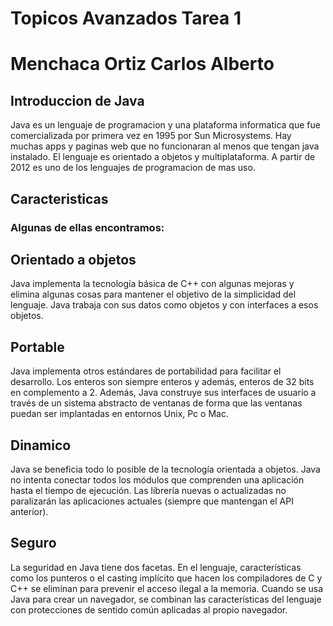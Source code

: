 # Topicos Avanzados Tarea 1
# Menchaca Ortiz Carlos Alberto
## Introduccion de Java
Java es un lenguaje de programacion y una plataforma informatica que fue comercializada por primera vez en 1995 por Sun Microsystems. Hay muchas apps y paginas web que no funcionaran al menos que tengan java instalado. El lenguaje es orientado a objetos y multiplataforma. A partir de 2012 es uno de los lenguajes de programacion de mas uso.

## Caracteristicas
### Algunas de ellas encontramos:
## Orientado a objetos
Java implementa la tecnología básica de C++ con algunas mejoras y elimina algunas cosas para mantener el objetivo de la simplicidad del lenguaje. Java trabaja con sus datos como objetos y con interfaces a esos objetos.
## Portable
Java implementa otros estándares de portabilidad para facilitar el desarrollo. Los enteros son siempre enteros y además, enteros de 32 bits en complemento a 2. Además, Java construye sus interfaces de usuario a través de un sistema abstracto de ventanas de forma que las ventanas puedan ser implantadas en entornos Unix, Pc o Mac.
## Dinamico
Java se beneficia todo lo posible de la tecnología orientada a objetos. Java no intenta conectar todos los módulos que comprenden una aplicación hasta el tiempo de ejecución. Las librería nuevas o actualizadas no paralizarán las aplicaciones actuales (siempre que mantengan el API anterior).
## Seguro
La seguridad en Java tiene dos facetas. En el lenguaje, características como los punteros o el casting implícito que hacen los compiladores de C y C++ se eliminan para prevenir el acceso ilegal a la memoria. Cuando se usa Java para crear un navegador, se combinan las características del lenguaje con protecciones de sentido común aplicadas al propio navegador.

